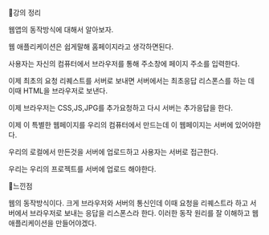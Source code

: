 📌강의 정리

웹앱의 동작방식에 대해서 알아보자.

웹 애플리케이션은 쉽게말해 홈페이지라고 생각하면된다.

사용자는 자신의 컴퓨터에서 브라우저를 통해 주소창에 페이지 주소를 입력한다.

이제 최초의 요청 리퀘스트를 서버로 보내면 서버에서는 최초응답 리스폰스를 하는 데 이때 HTML을 브라우저로 보낸다.

이제 브라우저는 CSS,JS,JPG를 추가요청하고 다시 서버는 추가응답을 한다.

이제 이 특별한 웹페이지를 우리의 컴퓨터에서 만드는데 이 웹페이지는 서버에 있어야한다.

우리의 로컬에서 만든것을 서버에 업로드하고 사용자는 서버로 접근한다.

우리는 우리의 프로젝트를 서버에 업로드 해야한다.

📌느낀점

웹의 동작방식이다. 크게 브라우저와 서버의 통신인데 이때 요청을 리퀘스트라 하고 서버에서 브라우저로 보내는 응답을 리스폰스라 한다. 이러한 동작 원리를 잘 이해하고 웹 애플리케이션을 만들어야겠다.
